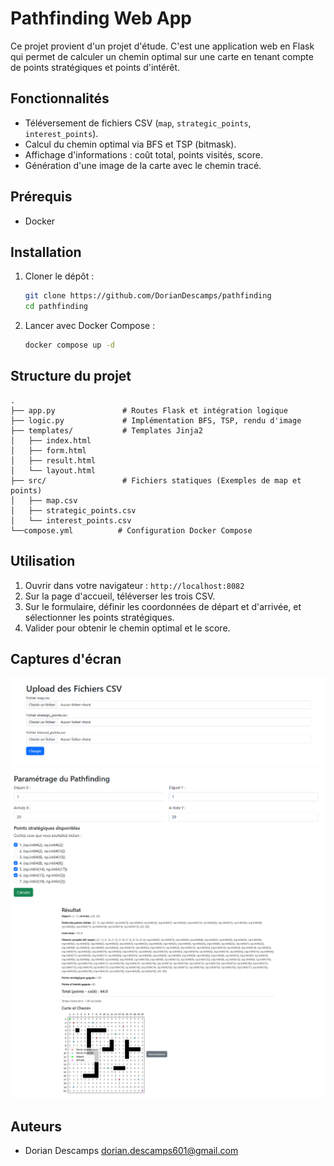 # Pathfinding Web App

Ce projet provient d'un projet d'étude.
C'est une application web en Flask qui permet de calculer un chemin optimal sur une carte en tenant compte de points stratégiques et points d'intérêt.

## Fonctionnalités

- Téléversement de fichiers CSV (`map`, `strategic_points`, `interest_points`).
- Calcul du chemin optimal via BFS et TSP (bitmask).
- Affichage d'informations : coût total, points visités, score.
- Génération d'une image de la carte avec le chemin tracé.

## Prérequis

- Docker

## Installation

1. Cloner le dépôt :

   ```bash
   git clone https://github.com/DorianDescamps/pathfinding
   cd pathfinding
   ```

2. Lancer avec Docker Compose :

   ```bash
   docker compose up -d
   ```

## Structure du projet

```
.
├── app.py               # Routes Flask et intégration logique
├── logic.py             # Implémentation BFS, TSP, rendu d'image
├── templates/           # Templates Jinja2
│   ├── index.html
│   ├── form.html
│   ├── result.html
│   └── layout.html
├── src/                 # Fichiers statiques (Exemples de map et points)
│   ├── map.csv
│   ├── strategic_points.csv
│   └── interest_points.csv
└──compose.yml          # Configuration Docker Compose
```

## Utilisation

1. Ouvrir dans votre navigateur : `http://localhost:8082`
2. Sur la page d'accueil, téléverser les trois CSV.
3. Sur le formulaire, définir les coordonnées de départ et d'arrivée, et sélectionner les points stratégiques.
4. Valider pour obtenir le chemin optimal et le score.

## Captures d'écran

![Page d'accueil](https://github.com/DorianDescamps/pathfinding/blob/eaf8899c598484af06e5fd376a14a7341639c99c/screenshots/index.png)
![Formulaire de paramétrage](https://github.com/DorianDescamps/pathfinding/blob/eaf8899c598484af06e5fd376a14a7341639c99c/screenshots/form.png)
![Résultat du pathfinding](https://github.com/DorianDescamps/pathfinding/blob/eaf8899c598484af06e5fd376a14a7341639c99c/screenshots/result.png)

## Auteurs

- Dorian Descamps <dorian.descamps601@gmail.com>
